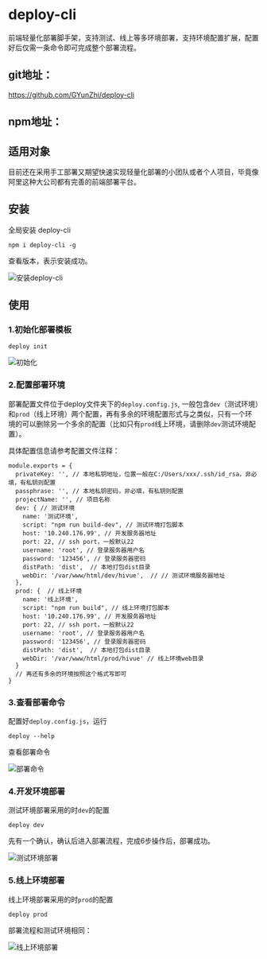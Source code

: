 # deploy-cli
前端轻量化部署脚手架，支持测试、线上等多环境部署，支持环境配置扩展，配置好后仅需一条命令即可完成整个部署流程。

## git地址：
https://github.com/GYunZhi/deploy-cli

## npm地址：

## 适用对象
目前还在采用手工部署又期望快速实现轻量化部署的小团队或者个人项目，毕竟像阿里这种大公司都有完善的前端部署平台。

## 安装
全局安装 deploy-cli
```
npm i deploy-cli -g
```
查看版本，表示安装成功。

![安装deploy-cli](./imgs/安装deploy.png)

## 使用
### 1.初始化部署模板
```
deploy init
```

![初始化](./imgs/初始化.png)

### 2.配置部署环境
部署配置文件位于deploy文件夹下的`deploy.config.js`,
一般包含`dev`（测试环境）和`prod`（线上环境）两个配置，再有多余的环境配置形式与之类似，只有一个环境的可以删除另一个多余的配置（比如只有`prod`线上环境，请删除`dev`测试环境配置）。

具体配置信息请参考配置文件注释：
```
module.exports = {
  privateKey: '', // 本地私钥地址，位置一般在C:/Users/xxx/.ssh/id_rsa，非必填，有私钥则配置
  passphrase: '', // 本地私钥密码，非必填，有私钥则配置
  projectName: '', // 项目名称
  dev: { // 测试环境
    name: '测试环境',
    script: "npm run build-dev", // 测试环境打包脚本
    host: '10.240.176.99', // 开发服务器地址
    port: 22, // ssh port，一般默认22
    username: 'root', // 登录服务器用户名
    password: '123456', // 登录服务器密码
    distPath: 'dist',  // 本地打包dist目录
    webDir: '/var/www/html/dev/hivue',  // // 测试环境服务器地址
  },
  prod: {  // 线上环境
    name: '线上环境',
    script: "npm run build", // 线上环境打包脚本
    host: '10.240.176.99', // 开发服务器地址
    port: 22, // ssh port，一般默认22
    username: 'root', // 登录服务器用户名
    password: '123456', // 登录服务器密码
    distPath: 'dist',  // 本地打包dist目录
    webDir: '/var/www/html/prod/hivue' // 线上环境web目录
  }
  // 再还有多余的环境按照这个格式写即可
}
```

### 3.查看部署命令
配置好`deploy.config.js`，运行
```
deploy --help
```
查看部署命令

![部署命令](./imgs/部署命令.png)

### 4.开发环境部署
测试环境部署采用的时`dev`的配置
```
deploy dev
```
先有一个确认，确认后进入部署流程，完成6步操作后，部署成功。

![测试环境部署](./imgs/测试环境部署.png)

### 5.线上环境部署
线上环境部署采用的时`prod`的配置
```
deploy prod
```
部署流程和测试环境相同：

![线上环境部署](./imgs/线上环境部署.png)
